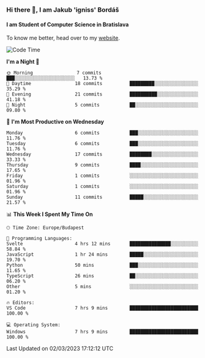 ### Hi there 👋, I am Jakub 'igniss' Bordáš

#### I am Student of Computer Science in Bratislava
To know me better, head over to my [website](https://bordas.sk).


<!--START_SECTION:waka-->
![Code Time](http://img.shields.io/badge/Code%20Time-1%2C057%20hrs%2022%20mins-blue)

**I'm a Night 🦉** 

```text
🌞 Morning                7 commits           ███░░░░░░░░░░░░░░░░░░░░░░   13.73 % 
🌆 Daytime                18 commits          █████████░░░░░░░░░░░░░░░░   35.29 % 
🌃 Evening                21 commits          ██████████░░░░░░░░░░░░░░░   41.18 % 
🌙 Night                  5 commits           ██░░░░░░░░░░░░░░░░░░░░░░░   09.80 % 
```
📅 **I'm Most Productive on Wednesday** 

```text
Monday                   6 commits           ███░░░░░░░░░░░░░░░░░░░░░░   11.76 % 
Tuesday                  6 commits           ███░░░░░░░░░░░░░░░░░░░░░░   11.76 % 
Wednesday                17 commits          ████████░░░░░░░░░░░░░░░░░   33.33 % 
Thursday                 9 commits           ████░░░░░░░░░░░░░░░░░░░░░   17.65 % 
Friday                   1 commits           ░░░░░░░░░░░░░░░░░░░░░░░░░   01.96 % 
Saturday                 1 commits           ░░░░░░░░░░░░░░░░░░░░░░░░░   01.96 % 
Sunday                   11 commits          █████░░░░░░░░░░░░░░░░░░░░   21.57 % 
```


📊 **This Week I Spent My Time On** 

```text
🕑︎ Time Zone: Europe/Budapest

💬 Programming Languages: 
Svelte                   4 hrs 12 mins       ███████████████░░░░░░░░░░   58.84 % 
JavaScript               1 hr 24 mins        █████░░░░░░░░░░░░░░░░░░░░   19.70 % 
Python                   50 mins             ███░░░░░░░░░░░░░░░░░░░░░░   11.65 % 
TypeScript               26 mins             ██░░░░░░░░░░░░░░░░░░░░░░░   06.20 % 
Other                    5 mins              ░░░░░░░░░░░░░░░░░░░░░░░░░   01.20 % 

🔥 Editors: 
VS Code                  7 hrs 9 mins        █████████████████████████   100.00 % 

💻 Operating System: 
Windows                  7 hrs 9 mins        █████████████████████████   100.00 % 
```


 Last Updated on 02/03/2023 17:12:12 UTC
<!--END_SECTION:waka-->
